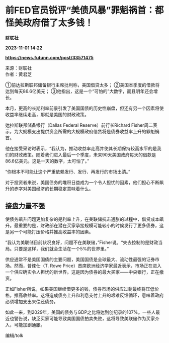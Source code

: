 # 前FED官员锐评“美债风暴”罪魁祸首：都怪美政府借了太多钱！
**财联社**

**2023-11-01 14:22**

**https://news.futunn.com/post/33571475**

来源：财联社  
作者：黄君芝

①前达拉斯联邦储备银行主席批判称，美国借贷太多； ②美国本季度的借款将达到每天86.6亿美元； ③他指出，这是一个“可怕的”大数字，而且明年还会增长。

本月，更高的长期利率前景引发了美国国债的历史性崩盘，但还有另一个因素将使收益率继续走高，那就是美国的财政政策。

达拉斯联邦储备银行（Dallas Federal Reserve）前行长Richard Fisher周二表示，为大规模支出提供资金所需的大规模政府借贷将是债券收益率上升的罪魁祸首。

他在接受采访时表示，“我认为，推动收益率走高并使其长期保持较高水平的是我们的财政政策。随着我们进入最后一个季度，未来90天美国政府每天的借款是86.6亿美元。这是一天的数字，太可怕了。”

“你根本不可能让这个严重依赖发行、发行、再发行的市场出清。”

对于投资者来说，美国债务的堆积日益成为一个令人担忧的因素，他们担心不断飙升的赤字对美国经济的长期稳定意味着什么。

接盘力量不强
------

使债务飙升问题更加复杂的是利率上升，在美联储抗击通胀的过程中，借贷成本飙升。最重要的是，财政部在潜在买家承接规模可能较小的时候发行了更多债券，这是另一个可能打压价格并推高收益率的因素。

“我认为美联储目前状况良好，问题不在美联储，”Fisher说。“失去控制的是财政当局。只要是这样，我们就会生活在一个5%的世界里。”

供应通常不是美国国债的主要问题，美国国债是全球最大、流动性最强的证券市场。然而，普徕仕（T. Rowe Price）首席欧洲经济学家最近表示，市场正在进入一个供应确实令人担忧的新世界。这是因为债券的最大买家——中央银行，正在撤资。

正如Fisher所说，如果美国继续借更多的钱，债券市场的供应过剩最终将压低价格，推高收益率。这将造成债务上升和利息支付上升的艰难反馈循环，意味着政府必须增加支出来偿还债务。

如此一来，到2029年，美国的债务与GDP之比将达到创纪录的107%。一些人最近也警告说，缺乏买家可能导致美国国债拍卖失败，这将导致美联储作为买家介入，可能加剧通胀。

编辑/tolk